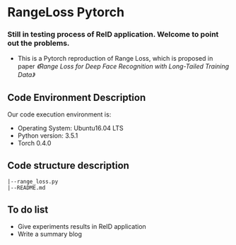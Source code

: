 # RangeLoss Pytorch
### Still in testing process of ReID application. Welcome to point out the problems.
* This is a Pytorch reproduction of Range Loss, which is proposed in paper *《Range Loss for Deep Face Recognition with Long-Tailed Training Data》*

## Code Environment Description
Our code execution environment is:
* Operating System: Ubuntu16.04 LTS
* Python version: 3.5.1
* Torch 0.4.0

## Code structure description
```
|--range_loss.py
|--README.md
```
## To do list
* Give experiments results in ReID application
* Write a summary blog